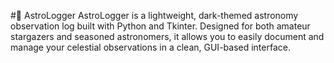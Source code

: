 #🌌 AstroLogger
AstroLogger is a lightweight, dark-themed astronomy observation log built with Python and Tkinter. Designed for both amateur stargazers and seasoned astronomers, it allows you to easily document and manage your celestial observations in a clean, GUI-based interface.
